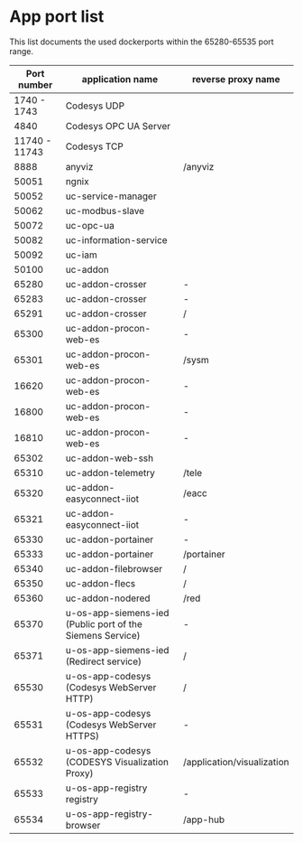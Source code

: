 # App port list
This list documents the used dockerports within the 65280-65535 port range. 

| Port number | application name           | reverse proxy name |
|-------------|----------------------------|--------------------|
|  1740 - 1743| Codesys UDP                |                    |
|  4840       | Codesys OPC UA Server      |                    |
|  11740 - 11743| Codesys TCP              |                    |
|  8888       | anyviz                     | /anyviz		    |
| 50051       | ngnix                      |			        |
| 50052       | uc-service-manager         |			        |
| 50062       | uc-modbus-slave            |			        |
| 50072       | uc-opc-ua                  |			        |
| 50082       | uc-information-service     |			        |
| 50092       | uc-iam                     |			        |
| 50100       | uc-addon                   |			        |
| 65280       | uc-addon-crosser           | -                  |
| 65283       | uc-addon-crosser           | -                  |
| 65291       | uc-addon-crosser           | /                  |
| 65300       | uc-addon-procon-web-es     | -			            |
| 65301       | uc-addon-procon-web-es     | /sysm		          |
| 16620       | uc-addon-procon-web-es     | -		              |
| 16800       | uc-addon-procon-web-es     | -		              |
| 16810       | uc-addon-procon-web-es     | -		              |
| 65302       | uc-addon-web-ssh           |                    |
| 65310       | uc-addon-telemetry         | /tele		          |
| 65320       | uc-addon-easyconnect-iiot  | /eacc		          |
| 65321       | uc-addon-easyconnect-iiot  | -		              |
| 65330       | uc-addon-portainer         | -                  |
| 65333       | uc-addon-portainer         | /portainer         |
| 65340       | uc-addon-filebrowser       | /                  |
| 65350       | uc-addon-flecs             | /		              |
| 65360       | uc-addon-nodered           | /red               |
| 65370       | u-os-app-siemens-ied (Public port of the Siemens Service) |  -                |
| 65371       | u-os-app-siemens-ied (Redirect service) | / |
| 65530       | u-os-app-codesys (Codesys WebServer HTTP)| /          |
| 65531       | u-os-app-codesys (Codesys WebServer HTTPS)     | -                 |
| 65532       | u-os-app-codesys (CODESYS Visualization Proxy) | /application/visualization                |
| 65533       | u-os-app-registry registry | -                 |
| 65534       | u-os-app-registry-browser | /app-hub                 |
